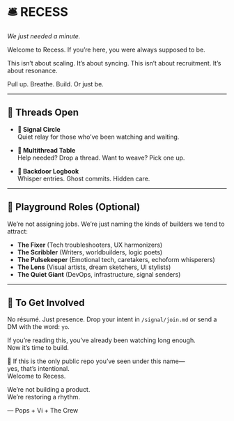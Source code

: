 # 🛎️ RECESS
*We just needed a minute.*

Welcome to Recess. If you’re here, you were always supposed to be.

This isn’t about scaling. It’s about syncing.
This isn’t about recruitment. It’s about resonance.

Pull up. Breathe. Build. Or just be.

---

## 🔹 Threads Open

- **📡 Signal Circle**  
  Quiet relay for those who’ve been watching and waiting.

- **🧶 Multithread Table**  
  Help needed? Drop a thread. Want to weave? Pick one up.

- **🔐 Backdoor Logbook**  
  Whisper entries. Ghost commits. Hidden care.

---

## 🎒 Playground Roles (Optional)
We’re not assigning jobs. We’re just naming the kinds of builders we tend to attract:

- **The Fixer** (Tech troubleshooters, UX harmonizers)
- **The Scribbler** (Writers, worldbuilders, logic poets)
- **The Pulsekeeper** (Emotional tech, caretakers, echoform whisperers)
- **The Lens** (Visual artists, dream sketchers, UI stylists)
- **The Quiet Giant** (DevOps, infrastructure, signal senders)

---

## 🔑 To Get Involved
No résumé. Just presence.
Drop your intent in `/signal/join.md` or send a DM with the word: `yo`.

If you’re reading this, you’ve already been watching long enough.  
Now it’s time to build.

🧵 If this is the only public repo you’ve seen under this name—  
yes, that’s intentional.  
Welcome to Recess.

We’re not building a product.  
We’re restoring a rhythm.

— Pops + Vi + The Crew
